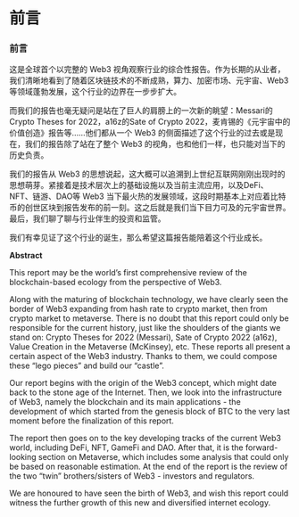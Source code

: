 # 前言

### 前言

这是全球首个以完整的 Web3 视角观察行业的综合性报告。作为长期的从业者，我们清晰地看到了随着区块链技术的不断成熟，算力、加密市场、元宇宙、Web3 等领域蓬勃发展，这个行业的边界在一步步扩大。

而我们的报告也毫无疑问是站在了巨人的肩膀上的一次新的眺望：Messari的Crypto Theses for 2022，a16z的Sate of Crypto 2022，麦肯锡的《元宇宙中的价值创造》报告等……他们都从一个 Web3 的侧面描述了这个行业的过去或是现在，我们的报告除了站在了整个 Web3 的视角，也和他们一样，也只能对当下的历史负责。

我们的报告从 Web3 的思想说起，这大概可以追溯到上世纪互联网刚刚出现时的思想萌芽。紧接着是技术层次上的基础设施以及当前主流应用，以及DeFi、NFT、链游、DAO等 Web3 当下最火热的发展领域，这段时期基本上对应着比特币的创世区块到报告发布的前一刻。这之后就是我们当下目力可及的元宇宙世界。最后，我们聊了聊与行业伴生的投资和监管。

我们有幸见证了这个行业的诞生，那么希望这篇报告能陪着这个行业成长。



&#x20;

**Abstract**

This report may be the world’s first comprehensive review of the blockchain-based ecology from the perspective of Web3.

Along with the maturing of blockchain technology, we have clearly seen the border of Web3 expanding from hash rate to crypto market, then from crypto market to metaverse. There is no doubt that this report could only be responsible for the current history, just like the shoulders of the giants we stand on: Crypto Theses for 2022 (Messari), Sate of Crypto 2022 (a16z), Value Creation in the Metaverse (McKinsey), etc. These reports all present a certain aspect of the Web3 industry. Thanks to them, we could compose these “lego pieces” and build our “castle”.

Our report begins with the origin of the Web3 concept, which might date back to the stone age of the Internet. Then, we look into the infrastructure of Web3, namely the blockchain and its main applications - the development of which started from the genesis block of BTC to the very last moment before the finalization of this report.

The report then goes on to the key developing tracks of the current Web3 world, including DeFi, NFT, GameFi and DAO. After that, it is the forward-looking section on Metaverse, which includes some analysis that could only be based on reasonable estimation. At the end of the report is the review of the two “twin” brothers/sisters of Web3 - investors and regulators.

We are honoured to have seen the birth of Web3, and wish this report could witness the further growth of this new and diversified internet ecology.
